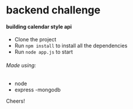 # backend challenge
#### building calendar style api

- Clone the project
- Run `npm install` to install all the dependencies
- Run `node app.js` to start 

###### Made using:
- node
- express
-mongodb

Cheers!
